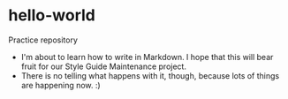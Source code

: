 # hello-world
Practice repository

* I'm about to learn how to write in Markdown. I hope that this will bear fruit for our Style Guide Maintenance project.
* There is no telling what happens with it, though, because lots of things are happening now. :)
